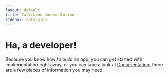 ```yaml
---
layout: default
title: CatVision documentation
sidebar: catvision
---
```


# Ha, a developer!

Because you know how to build an app, you can get started with implementation right away, or you can take a look at [Documentation]({{site.url}}/catvision/README.md "CatVision.io Docs"), there are a few pieces of information you may need.

